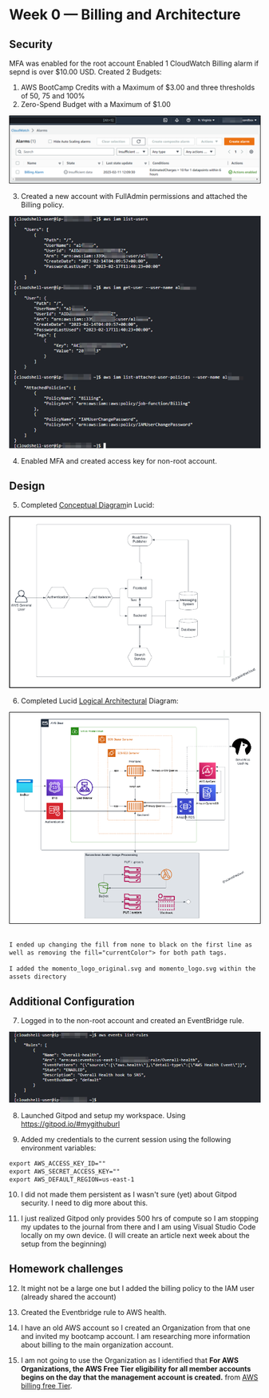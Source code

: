 # Week 0 — Billing and Architecture
## Security ##
MFA was enabled for the root account
Enabled 1 CloudWatch Billing alarm if sepnd is over $10.00 USD.
Created 2 Budgets:
1. AWS BootCamp Credits with a Maximum of $3.00 and three thresholds of 50, 75 and 100% 
2. Zero-Spend Budget with a Maximum of $1.00

![Alt text](assets/2023-02-11-Cloudwatch_Billing_Alarm.png "Cloudwatch Billing Alarm")

3. Created a new account with FullAdmin permissions and attached the Billing policy.

![Alt text](assets/2023-02-17-IAM-User.png "Non-root user")

4. Enabled MFA and created access key for non-root account.

## Design ##

5. Completed [Conceptual Diagram](https://lucid.app/lucidchart/f1c2d8fa-3444-4e0e-9058-783a0db427ef/edit?viewport_loc=-612%2C-386%2C4039%2C1998%2C0_0&invitationId=inv_acf742dd-1df7-429f-82e6-0e8e2a3c57bc)in Lucid:

![Alt text](assets/2023-02-14-Conceptual_Design_Cruddr.png "Conceptual Design")

 
6. Completed Lucid [Logical Architectural](https://lucid.app/lucidchart/2d7bf0e1-b921-46c6-b905-c52e89db76be/edit?viewport_loc=-322%2C83%2C2994%2C1481%2C0_0&invitationId=inv_a38e7eae-3399-4c19-ac50-c61d7a022914) Diagram:

![Alt text](assets/2023-02-14-Logical_Design_Cruddr.png "Logical Design")

```One of the interesting things I needed to tweak a little bit was the Momento logo. Andrew showed how he was editing this via Visual Studio Code and removed a couple of tags. 

I ended up changing the fill from none to black on the first line as well as removing the fill="currentColor"> for both path tags. 

I added the momento_logo_original.svg and momento_logo.svg within the assets directory
```

## Additional Configuration ##

7. Logged in to the non-root account and created an EventBridge rule. 

![Alt Text](assets/2023-02-14-EventBridge.png)

8. Launched Gitpod and setup my workspace. Using https://gitpod.io/#mygithuburl

9. Added my credentials to the current session using the following environment variables:

```
export AWS_ACCESS_KEY_ID=""
export AWS_SECRET_ACCESS_KEY=""
export AWS_DEFAULT_REGION=us-east-1
```

10. I did not made them persistent as I wasn't sure (yet) about Gitpod security. I need to dig more about this.

11. I just realized Gitpod only provides 500 hrs of compute so I am stopping my updates to the journal from there and I am using Visual Studio Code locally on my own device. (I will create an article next week about the setup from the beginning)


## Homework challenges

12. It might not be a large one but I added the billing policy to the IAM user (already shared the account)

13. Created the Eventbridge rule to AWS health.

14. I have an old AWS account so I created an Organization from that one and invited my bootcamp account. I am researching more information about billing to the main organization account.

15. I am not going to use the Organization as I identified that **For AWS Organizations, the AWS Free Tier eligibility for all member accounts begins on the day that the management account is created.** from [AWS billing free Tier](https://docs.aws.amazon.com/awsaccountbilling/latest/aboutv2/billing-free-tier.html).